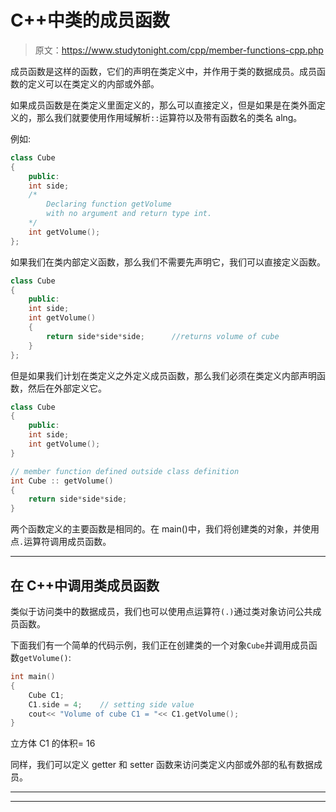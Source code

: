 # C++中类的成员函数

> 原文：<https://www.studytonight.com/cpp/member-functions-cpp.php>

成员函数是这样的函数，它们的声明在类定义中，并作用于类的数据成员。成员函数的定义可以在类定义的内部或外部。

如果成员函数是在类定义里面定义的，那么可以直接定义，但是如果是在类外面定义的，那么我们就要使用作用域解析`::`运算符以及带有函数名的类名 alng。

例如:

```cpp
class Cube
{
    public:
    int side;
    /*
        Declaring function getVolume 
        with no argument and return type int.
    */
    int getVolume();     
}; 
```

如果我们在类内部定义函数，那么我们不需要先声明它，我们可以直接定义函数。

```cpp
class Cube
{
    public:
    int side;
    int getVolume()
    {
        return side*side*side;      //returns volume of cube
    }
};
```

但是如果我们计划在类定义之外定义成员函数，那么我们必须在类定义内部声明函数，然后在外部定义它。

```cpp
class Cube
{
    public:
    int side;
    int getVolume();
}

// member function defined outside class definition
int Cube :: getVolume()
{
    return side*side*side;
}
```

两个函数定义的主要函数是相同的。在 main()中，我们将创建类的对象，并使用点`.`运算符调用成员函数。

* * *

## 在 C++中调用类成员函数

类似于访问类中的数据成员，我们也可以使用点运算符`(.)`通过类对象访问公共成员函数。

下面我们有一个简单的代码示例，我们正在创建类的一个对象`Cube`并调用成员函数`getVolume()`:

```cpp
int main()
{
    Cube C1;
    C1.side = 4;    // setting side value
    cout<< "Volume of cube C1 = "<< C1.getVolume();
} 
```

立方体 C1 的体积= 16

同样，我们可以定义 getter 和 setter 函数来访问类定义内部或外部的私有数据成员。

* * *

* * *